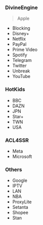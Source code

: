 ### DivineEngine
> Apple
- Blocking
- Disney+
- Netflix
- PayPal
- Prime Video
- Spotify
- Telegram
- Twitter
- Unbreak
- YouTube
### HotKids
- BBC
- DAZN
- JPN
- Star+
- TWN
- USA
### ACL4SSR
- Meta
- Microsoft
### Others
- Google
- IPTV
- LAN
- NBA
- ProxyLite
- Setanta
- Shopee
- Stan

